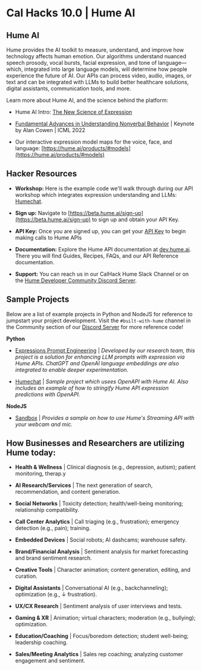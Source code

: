 # Cal Hacks 10.0 | Hume AI

## Hume AI

Hume provides the AI toolkit to measure, understand, and improve how technology affects human emotion. Our algorithms understand nuanced speech prosody, vocal bursts, facial expression, and tone of language—which, integrated into large language models, will determine how people experience the future of AI. Our APIs can process video, audio, images, or text and can be integrated with LLMs to build better healthcare solutions, digital assistants, communication tools, and more.

Learn more about Hume AI, and the science behind the platform:

- Hume AI Intro: [The New Science of Expression](https://hume.ai/video/)

- [Fundamental Advances in Understanding Nonverbal Behavior](https://youtu.be/4-EEhdqETJY) | Keynote by Alan Cowen | ICML 2022

- Our interactive expression model maps for the voice, face, and language: [https://hume.ai/products/#models](https://hume.ai/products/#models)

## Hacker Resources

- **Workshop:** Here is the example code we'll walk through during our API workshop which integrates expression understanding and LLMs: [Humechat](https://github.com/HumeAI/CalHacks/tree/main/humechat).

- **Sign up:** Navigate to [https://beta.hume.ai/sign-up](https://beta.hume.ai/sign-up) to sign up and obtain your API Key.

- **API Key:** Once you are signed up, you can get your [API Key](https://dev.hume.ai/docs/quick-start) to begin making calls to Hume APIs

- **Documentation:** Explore the Hume API documentation at [dev.hume.ai](https://dev.hume.ai). There you will find Guides, Recipes, FAQs, and our API Reference documentation.

- **Support:** You can reach us in our CalHack Hume Slack Channel or on the [Hume Developer Community Discord Server](https://discord.com/invite/WPRSugvAm6).

## Sample Projects

Below are a list of example projects in Python and NodeJS for reference to jumpstart your project development. Visit the `#built-with-hume` channel in the Community section of our [Discord Server](https://discord.com/invite/WPRSugvAm6) for more reference code!

**Python**

- [Expressions Prompt Engineering](https://github.com/HumeAI/expressive-prompt-engineering/tree/main) | _Developed by our research team, this project is a solution for enhancing LLM prompts with expression via Hume APIs. ChatGPT and OpenAI language embeddings are also integrated to enable deeper experimentation._

- [Humechat](https://github.com/HumeAI/CalHacks/tree/main/humechat) | _Sample project which usees OpenAPI with Hume AI. Also includes an example of how to stringify Hume API expression predictions with OpenAPI._

**NodeJS**

- [Sandbox](https://github.com/HumeAI/CalHacks/tree/main/sandbox) | _Provides a sample on how to use Hume's Streaming API with your webcam and mic._

## How Businesses and Researchers are utilizing Hume today:

- **Health & Wellness** | Clinical diagnosis (e.g., depression, autism); patient monitoring, therap.y

- **AI Research/Services** | The next generation of search, recommendation, and content generation.

- **Social Networks** | Toxicity detection; health/well-being monitoring; relationship compatibility.

- **Call Center Analytics** | Call triaging (e.g., frustration); emergency detection (e.g., pain); training.

- **Embedded Devices** | Social robots; AI dashcams; warehouse safety.

- **Brand/Financial Analysis** | Sentiment analysis for market forecasting and brand sentiment research.

- **Creative Tools** | Character animation; content generation, editing, and curation.

- **Digital Assistants** | Conversational AI (e.g., backchanneling); optimization (e.g., ↓ frustration).

- **UX/CX Research** | Sentiment analysis of user interviews and tests.

- **Gaming & XR** | Animation; virtual characters; moderation (e.g., bullying); optimization.

- **Education/Coaching** | Focus/boredom detection; student well-being; leadership coaching.

- **Sales/Meeting Analytics** | Sales rep coaching; analyzing customer engagement and sentiment.
